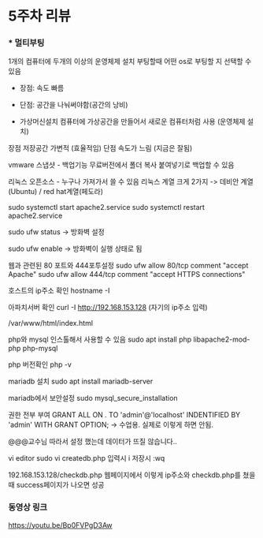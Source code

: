 # 5주차 리뷰


### * 멀티부팅

1개의 컴퓨터에 두개의 이상의 운영체제 설치
부팅할때 어떤 os로 부팅할 지 선택할 수 있음

  * 장점: 속도 빠름
  * 단점: 공간을 나눠써야함(공간의 낭비)


* 가상머신설치 
컴퓨터에 가상공간을 만들어서 새로운 컴퓨터처럼 사용
(운영체제 설치)

장점 저장공간 가변적 (효율적임)
단점 속도가 느림 (지금은 잘됨)

vmware
스냅샷 - 백업기능
무료버전에서 폴더 복사 붙여넣기로 백업할 수 있음


리눅스 오픈소스 - 누구나 가져가서 쓸 수 있음
리눅스 계열 크게 2가지 -> 데비안 계열(Ubuntu) / red hat계열(페도라)

sudo systemctl start apache2.service
sudo systemctl restart apache2.service

sudo ufw status -> 방화벽 설정

sudo ufw enable -> 방화벽이 실행 상태로 됨

웹과 관련된 80 포트와 444포투설정
sudo ufw allow 80/tcp comment "accept Apache"
sudo ufw allow 444/tcp comment "accept HTTPS connections"

호스트의 ip주소 확인
hostname -I

아파치서버 확인
curl -I http://192.168.153.128 (자기의 ip주소 입력)

/var/www/html/index.html

php와 mysql 인스톨해서 사용할 수 있음
sudo apt install php libapache2-mod-php php-mysql

php 버전확인
php -v

mariadb 설치
sudo apt install mariadb-server

mariadb에서 보안설정
sudo mysql_secure_installation

권한 전부 부여 
GRANT ALL ON *.* TO 'admin'@'localhost' INDENTIFIED BY 'admin' WITH GRANT OPTION; -> 수업용. 실제로 이렇게 하면 안됨.


@@@교수님 따라서 설정 했는데 데이터가 뜨질 않습니다..



vi editor
sudo vi createdb.php
입력시 i
저장시 :wq


192.168.153.128/checkdb.php
웹페이지에서 이렇게 ip주소와 checkdb.php를 쳤을때 
success페이지가 나오면 성공


### 동영상 링크
<https://youtu.be/Bp0FVPgD3Aw>
